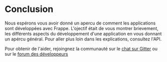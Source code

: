 <!-- base_template: frappe_io/www/frappe/frappe_base.html --><!-- add-breadcrumbs -->
# Conclusion

Nous espérons vous avoir donné un apercu de comment les applications sont développées avec Frappe. L'ojectif était de vous
montrer brievement, les différents aspects du développement d'une application en vous donnant un apércu général. Pour aller plus 
loin dans les explications, consultez l'API.

Pour obtenir de l'aider, rejoingnez la communauté  sur le [chat sur Gitter](https://gitter.im/frappe/erpnext) ou sur le
[forum des développeurs](https://discuss.erpnext.com)

